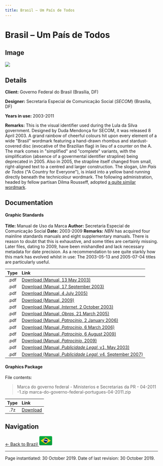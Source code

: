 ```yaml
---
title: Brasil – Um País de Todos
---
```


# Brasil – Um País de Todos

## Image

<img src="https://nationbrandingnow.com/assets/SA/BR/LULA_pane.png" class="focus-image">

## Details

**Client:** Governo Federal do Brasil (Brasília, DF)

**Designer:** Secretaria Especial de Comunicação Social (*SECOM*) (Brasília, DF)

**Years in use:** 2003-2011

**Remarks:** This is the visual identifier used during the Lula da Silva government. Designed by Duda Mendonça for SECOM, it was released 8 April 2003. A grand rainbow of cheerful colours hit upon every element of a wide "Brasil" wordmark featuring a hand-drawn rhombus and stardust-covered disc (evocative of the Brazilian flag) in lieu of a counter on the A. The mark comes in "simplified" and "complete" variants, with the simplification (absence of a govermental identifier strapline) being deprecated in 2005. Also in 2005, the strapline itself changed from small, right-aligned text to a centred and larger construction. The slogan, *Um País de Todos* ("A Country for Everyone"), is inlaid into a yellow band running directly beneath the technicolour wordmark. The following administration, headed by fellow partisan Dilma Rousseff, adopted [a quite similar wordmark](DILMA.html).

## Documentation

#### Graphic Standards

**Title:** Manual de Uso da Marca
**Author:** Secretaria Especial de Comunicação Social
**Date:** 2003-2009
**Remarks:** *NBN* has acquired four mainline standards manuals and eight supplementary manuals. There is reason to doubt that this is exhaustive, and some titles are certainly missing. Later files, dating to 2009, have been mishandled and lack necessary metadata for date precision. As a recommendation to see quite starkly how this mark has evolved whilst in use: The 2003-05-13 and 2005-07-04 titles are particularly useful.

| Type | Link |
| :---: | :--- |
| .pdf | [Download (Manual, 13 May 2003)](/assets/SA/BR/lula/ManualGov03.pdf) |
| .pdf | [Download (Manual, 17 September 2003)](/assets/SA/BR/lula/Manualdef.pdf) |
| .pdf | [Download (Manual, 4 July 2005)](/assets/SA/BR/lula/ManualGovFederal.pdf) |
| .pdf | [Download (Manual, 2009)](/assets/SA/BR/lula/Manual-de-Uso-da-Marca-do-Governo-Federal.pdf) |
| .pdf | [Download (Manual, *Internet*, 2 October 2003)](/assets/SA/BR/lula/internet.pdf) |
| .pdf | [Download (Manual, *Obras*, 21 March 2005)](/assets/SA/BR/lula/manual_para_placas.pdf) |
| .pdf | [Download (Manual, *Patrocínio*, 2 January 2006)](/assets/SA/BR/lula/manual_patrocinio.pdf) |
| .pdf | [Download (Manual, *Patrocínio*, 6 March 2006)](/assets/SA/BR/lula/manual_patrocinio_0603.pdf) |
| .pdf | [Download (Manual, *Patrocínio*, 6 August 2009)](/assets/SA/BR/lula/manual_marcaspatrocinio1.pdf) |
| .pdf | [Download (Manual, *Patrocínio*, 2009)](/assets/SA/BR/lula/Manual-de-Uso-da-Marca-do-Governo-Federal_Patrocínio.pdf) |
| .pdf | [Download (Manual, *Publicidade Legal*, v1, May 2003)](/assets/SA/BR/lula/legal.pdf) |
| .pdf | [Download (Manual, *Publicidade Legal*, v4, September 2007)](/assets/SA/BR/lula/publilegal200208.pdf) |

#### Graphics Package

File contents:
> Marca do governo federal - Ministerios e Secretarias da PR - 04-2011 -1.zip
> marca-do-governo-federal-portugues-04-2011.zip

| Type | Link |
| :---: | :--- |
| .7z | [Download](/assets/SA/BR/dilma/BR_DILMA.7z) |

## Navigation

[← Back to Brazil <img src="/images/FlagKit/SA/BR/BR@2x.png" class="flagkit">](../BR.html)

---

Page instantiated: 30 October 2019.
Date of last revision: 30 October 2019.